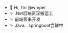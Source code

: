 - 👋 Hi, I’m @wmper
- ✨ .Net后端资深搬运工
- ✨ 前端客串开发
- ✨ Java、springboot尝鲜中

<!---
wmper/wmper is a ✨ special ✨ repository because its `README.md` (this file) appears on your GitHub profile.
You can click the Preview link to take a look at your changes.
--->
